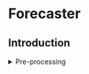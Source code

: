 # Forecaster
## Introduction

<details>
  <summary>Pre-processing</summary>  
  1.Download dataset
  2.Dataset creation 
  * With some
     * Sub bullets
</details>
